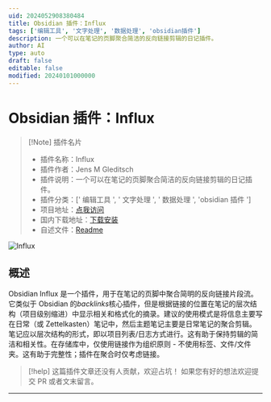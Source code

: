 ```yaml
---
uid: 2024052908380484
title: Obsidian 插件：Influx
tags: ['编辑工具', '文字处理', '数据处理', 'obsidian插件']
description: 一个可以在笔记的页脚聚合简洁的反向链接剪辑的日记插件。
author: AI
type: auto
draft: false
editable: false
modified: 20240101000000
---
```


# Obsidian 插件：Influx

> [!Note] 插件名片
> - 插件名称：Influx
> - 插件作者：Jens M Gleditsch
> - 插件说明：一个可以在笔记的页脚聚合简洁的反向链接剪辑的日记插件。
> - 插件分类：[' 编辑工具 ', ' 文字处理 ', ' 数据处理 ', 'obsidian 插件 ']
> - 项目地址：[点我访问](https://github.com/jensmtg/influx)
> - 国内下载地址：[下载安装](https://pkmer.cn/products/plugin/pluginMarket/?influx)
> - 自述文件：[Readme](https://ghproxy.net/https://raw.githubusercontent.com/jensmtg/influx/master/README.md)

![Influx](https://cdn.pkmer.cn/covers/influx.png!pkmer)

## 概述

Obsidian Influx 是一个插件，用于在笔记的页脚中聚合简明的反向链接片段流。它类似于 Obsidian 的*backlinks*核心插件，但是根据链接的位置在笔记的层次结构（项目级别缩进）中显示相关和格式化的摘录。建议的使用模式是将信息主要写在日常（或 Zettelkasten）笔记中，然后主题笔记主要是日常笔记的聚合剪辑。笔记应以层次结构的形式，即以项目列表/日志方式进行。这有助于保持剪辑的简洁和相关性。在存储库中，仅使用链接作为组织原则 - 不使用标签、文件/文件夹。这有助于完整性；插件在聚合时仅考虑链接。

> [!help]
> 这篇插件文章还没有人贡献，欢迎占坑！
> 如果您有好的想法欢迎提交 PR 或者文末留言。

---



